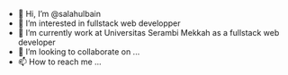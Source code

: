 - 👋 Hi, I’m @salahulbain
- 👀 I’m interested in fullstack web developper
- 🌱 I’m currently work at Universitas Serambi Mekkah as a fullstack web developer
- 💞️ I’m looking to collaborate on ...
- 📫 How to reach me ...

<!---
salahulbain/salahulbain is a ✨ special ✨ repository because its `README.md` (this file) appears on your GitHub profile.
You can click the Preview link to take a look at your changes.
--->
